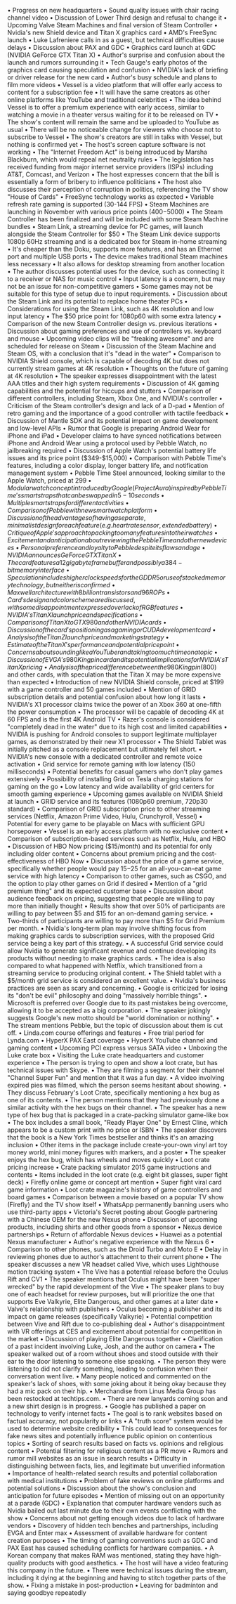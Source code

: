 • Progress on new headquarters
• Sound quality issues with chair racing channel video
• Discussion of Lower Third design and refusal to change it
• Upcoming Valve Steam Machines and final version of Steam Controller
• Nvidia's new Shield device and Titan X graphics card
• AMD's FreeSync launch
• Luke Lafreniere calls in as a guest, but technical difficulties cause delays
• Discussion about PAX and GDC
• Graphics card launch at GDC (NVIDIA GeForce GTX Titan X)
• Author's surprise and confusion about the launch and rumors surrounding it
• Tech Gauge's early photos of the graphics card causing speculation and confusion
• NVIDIA's lack of briefing or driver release for the new card
• Author's busy schedule and plans to film more videos
• Vessel is a video platform that will offer early access to content for a subscription fee
• It will have the same creators as other online platforms like YouTube and traditional celebrities
• The idea behind Vessel is to offer a premium experience with early access, similar to watching a movie in a theater versus waiting for it to be released on TV
• The show's content will remain the same and be uploaded to YouTube as usual
• There will be no noticeable change for viewers who choose not to subscribe to Vessel
• The show's creators are still in talks with Vessel, but nothing is confirmed yet
• The host's screen capture software is not working
• The "Internet Freedom Act" is being introduced by Marsha Blackburn, which would repeal net neutrality rules
• The legislation has received funding from major internet service providers (ISPs) including AT&T, Comcast, and Verizon
• The host expresses concern that the bill is essentially a form of bribery to influence politicians
• The host also discusses their perception of corruption in politics, referencing the TV show "House of Cards"
• FreeSync technology works as expected
• Variable refresh rate gaming is supported (30-144 FPS)
• Steam Machines are launching in November with various price points ($400-$5000)
• The Steam Controller has been finalized and will be included with some Steam Machine bundles
• Steam Link, a streaming device for PC games, will launch alongside the Steam Controller for $50
• The Steam Link device supports 1080p 60Hz streaming and is a dedicated box for Steam in-home streaming
• It's cheaper than the Doku, supports more features, and has an Ethernet port and multiple USB ports
• The device makes traditional Steam machines less necessary
• It also allows for desktop streaming from another location
• The author discusses potential uses for the device, such as connecting it to a receiver or NAS for music control
• Input latency is a concern, but may not be an issue for non-competitive gamers
• Some games may not be suitable for this type of setup due to input requirements.
• Discussion about the Steam Link and its potential to replace home theater PCs
• Considerations for using the Steam Link, such as 4K resolution and low input latency
• The $50 price point for 1080p60 with some extra latency
• Comparison of the new Steam Controller design vs. previous iterations
• Discussion about gaming preferences and use of controllers vs. keyboard and mouse
• Upcoming video clips will be "freaking awesome" and are scheduled for release on Steam
• Discussion of the Steam Machine and Steam OS, with a conclusion that it's "dead in the water"
• Comparison to NVIDIA Shield console, which is capable of decoding 4K but does not currently stream games at 4K resolution
• Thoughts on the future of gaming at 4K resolution
• The speaker expresses disappointment with the latest AAA titles and their high system requirements
• Discussion of 4K gaming capabilities and the potential for hiccups and stutters
• Comparison of different controllers, including Steam, Xbox One, and NVIDIA's controller
• Criticism of the Steam controller's design and lack of a D-pad
• Mention of retro gaming and the importance of a good controller with tactile feedback
• Discussion of Mantle SDK and its potential impact on game development and low-level APIs
• Rumor that Google is preparing Android Wear for iPhone and iPad
• Developer claims to have synced notifications between iPhone and Android Wear using a protocol used by Pebble Watch, no jailbreaking required
• Discussion of Apple Watch's potential battery life issues and its price point ($349-$15,000)
• Comparison with Pebble Time's features, including a color display, longer battery life, and notification management system
• Pebble Time Steel announced, looking similar to the Apple Watch, priced at $299
• Modular watch concept introduced by Google (Project Aura) inspired by Pebble Time's smart straps that can be swapped in 5-10 seconds
• Multiple smart straps for different activities
• Comparison of Pebble with new smartwatch platform
• Discussion of the advantages of having a separate, minimalist design for each feature (e.g. heart rate sensor, extended battery)
• Critique of Apple's approach to packing too many features into their watches
• Excitement and anticipation about reviewing the Pebble Time and other new devices
• Personal preference and loyalty to Pebble despite its flaws and age
• NVIDIA announces GeForce GTX Titan X
• The card features a 12 gigabyte frame buffer and possibly a 384-bit memory interface
• Speculation includes higher clock speeds for the GDDR5 or use of stacked memory technology, but neither is confirmed
• Maxwell architecture with 8 billion transistors and 96 ROPs
• Card's design and color scheme are discussed, with some disappointment expressed over lack of RGB features
• NVIDIA's Titan X launch price and specifications
• Comparison of Titan X to GTX 980 and other NVIDIA cards
• Discussion of the card's positioning as a gaming or CUDA development card
• Analysis of the Titan Z launch price and marketing strategy
• Estimate of the Titan X's performance and potential price point
• Concerns about sounding like a YouTuber and taking too much time on a topic
• Discussion of EVGA's 980 Kingpin card and its potential implications for NVIDIA's Titan X pricing
• Analysis of the price difference between the 980 Kingpin ($800) and other cards, with speculation that the Titan X may be more expensive than expected
• Introduction of new NVIDIA Shield console, priced at $199 with a game controller and 50 games included
• Mention of GRID subscription details and potential confusion about how long it lasts
• NVIDIA's X1 processor claims twice the power of an Xbox 360 at one-fifth the power consumption
• The processor will be capable of decoding 4K at 60 FPS and is the first 4K Android TV
• Razer's console is considered "completely dead in the water" due to its high cost and limited capabilities
• NVIDIA is pushing for Android consoles to support legitimate multiplayer games, as demonstrated by their new X1 processor
• The Shield Tablet was initially pitched as a console replacement but ultimately fell short.
• NVIDIA's new console with a dedicated controller and remote voice activation
• Grid service for remote gaming with low latency (150 milliseconds)
• Potential benefits for casual gamers who don't play games extensively
• Possibility of installing Grid on Tesla charging stations for gaming on the go
• Low latency and wide availability of grid centers for smooth gaming experience
• Upcoming games available on NVIDIA Shield at launch
• GRID service and its features (1080p60 premium, 720p30 standard)
• Comparison of GRID subscription price to other streaming services (Netflix, Amazon Prime Video, Hulu, Crunchyroll, Vessel)
• Potential for every game to be playable on Macs with sufficient GPU horsepower
• Vessel is an early access platform with no exclusive content
• Comparison of subscription-based services such as Netflix, Hulu, and HBO
• Discussion of HBO Now pricing ($15/month) and its potential for only including older content
• Concerns about premium pricing and the cost-effectiveness of HBO Now
• Discussion about the price of a game service, specifically whether people would pay $15-$25 for an all-you-can-eat game service with high latency
• Comparison to other games, such as CSGO, and the option to play other games on Grid if desired
• Mention of a "grid premium thing" and its expected customer base
• Discussion about audience feedback on pricing, suggesting that people are willing to pay more than initially thought
• Results show that over 50% of participants are willing to pay between $5 and $15 for an on-demand gaming service.
• Two-thirds of participants are willing to pay more than $5 for Grid Premium per month.
• Nvidia's long-term plan may involve shifting focus from making graphics cards to subscription services, with the proposed Grid service being a key part of this strategy.
• A successful Grid service could allow Nvidia to generate significant revenue and continue developing its products without needing to make graphics cards.
• The idea is also compared to what happened with Netflix, which transitioned from a streaming service to producing original content.
• The Shield tablet with a $5/month grid service is considered an excellent value.
• Nvidia's business practices are seen as scary and concerning.
• Google is criticized for losing its "don't be evil" philosophy and doing "massively horrible things".
• Microsoft is preferred over Google due to its past mistakes being overcome, allowing it to be accepted as a big corporation.
• The speaker jokingly suggests Google's new motto should be "world domination or nothing".
• The stream mentions Pebble, but the topic of discussion about them is cut off.
• Linda.com course offerings and features
• Free trial period for Lynda.com
• HyperX PAX East coverage
• HyperX YouTube channel and gaming content
• Upcoming PCI express versus SATA video
• Unboxing the Luke crate box
• Visiting the Luke crate headquarters and customer experience
• The person is trying to open and show a loot crate, but has technical issues with Skype.
• They are filming a segment for their channel "Channel Super Fun" and mention that it was a fun day.
• A video involving expired pies was filmed, which the person seems hesitant about showing.
• They discuss February's Loot Crate, specifically mentioning a hex bug as one of its contents.
• The person mentions that they had previously done a similar activity with the hex bugs on their channel.
• The speaker has a new type of hex bug that is packaged in a crate-packing simulator game-like box
• The box includes a small book, "Ready Player One" by Ernest Cline, which appears to be a custom print with no price or ISBN
• The speaker discovers that the book is a New York Times bestseller and thinks it's an amazing inclusion
• Other items in the package include create-your-own vinyl art toy money world, mini money figures with markers, and a poster
• The speaker enjoys the hex bug, which has wheels and moves quickly
• Loot crate pricing increase
• Crate packing simulator 2015 game instructions and contents
• Items included in the loot crate (e.g. eight bit glasses, super fight deck)
• Firefly online game or concept art mention
• Super fight viral card game information
• Loot crate magazine's history of game controllers and board games
• Comparison between a movie based on a popular TV show (Firefly) and the TV show itself
• WhatsApp permanently banning users who use third-party apps
• Victoria's Secret posting about Google partnering with a Chinese OEM for the new Nexus phone
• Discussion of upcoming products, including shirts and other goods from a sponsor
• Nexus device partnerships
• Return of affordable Nexus devices
• Huawei as a potential Nexus manufacturer
• Author's negative experience with the Nexus 6
• Comparison to other phones, such as the Droid Turbo and Moto E
• Delay in reviewing phones due to author's attachment to their current phone
• The speaker discusses a new VR headset called Vive, which uses Lighthouse motion tracking system
• The Vive has a potential release before the Oculus Rift and CV1
• The speaker mentions that Oculus might have been "super wrecked" by the rapid development of the Vive
• The speaker plans to buy one of each headset for review purposes, but will prioritize the one that supports Eve Valkyrie, Elite Dangerous, and other games at a later date
• Valve's relationship with publishers
• Oculus becoming a publisher and its impact on game releases (specifically Valkyrie)
• Potential competition between Vive and Rift due to co-publishing deal
• Author's disappointment with VR offerings at CES and excitement about potential for competition in the market
• Discussion of playing Elite Dangerous together
• Clarification of a past incident involving Luke, Josh, and the author on camera
• The speaker walked out of a room without shoes and stood outside with their ear to the door listening to someone else speaking.
• The person they were listening to did not clarify something, leading to confusion when their conversation went live.
• Many people noticed and commented on the speaker's lack of shoes, with some joking about it being okay because they had a mic pack on their hip.
• Merchandise from Linus Media Group has been restocked at techtips.com.
• There are new lanyards coming soon and a new shirt design is in progress.
• Google has published a paper on technology to verify internet facts
• The goal is to rank websites based on factual accuracy, not popularity or links
• A "truth score" system would be used to determine website credibility
• This could lead to consequences for fake news sites and potentially influence public opinion on contentious topics
• Sorting of search results based on facts vs. opinions and religious content
• Potential filtering for religious content as a PR move
• Rumors and rumor mill websites as an issue in search results
• Difficulty in distinguishing between facts, lies, and legitimate but unverified information
• Importance of health-related search results and potential collaboration with medical institutions
• Problem of fake reviews on online platforms and potential solutions
• Discussion about the show's conclusion and anticipation for future episodes
• Mention of missing out on an opportunity at a parade (GDC)
• Explanation that computer hardware vendors such as Nvidia bailed out last minute due to their own events conflicting with the show
• Concerns about not getting enough videos due to lack of hardware vendors
• Discovery of hidden tech benches and partnerships, including EVGA and Enter max
• Assessment of available hardware for content creation purposes
• The timing of gaming conventions such as GDC and PAX East has caused scheduling conflicts for hardware companies.
• A Korean company that makes RAM was mentioned, stating they have high-quality products with good aesthetics.
• The host will have a video featuring this company in the future.
• There were technical issues during the stream, including it dying at the beginning and having to stitch together parts of the show.
• Fixing a mistake in post-production
• Leaving for badminton and saying goodbye repeatedly